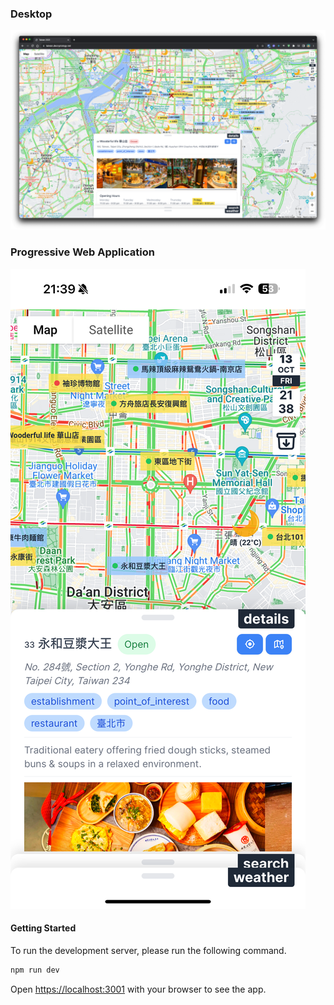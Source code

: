 ### Desktop
[![screenshot](screenshot.png)](https://taiwan.decryptology.net)

### Progressive Web Application
<img src="mobile-screenshot.png" alt="Progressive Web Application" />

#### Getting Started
To run the development server, please run the following command.

```bash
npm run dev
```

Open [https://localhost:3001](http://localhost:3000) with your browser to see the app.

